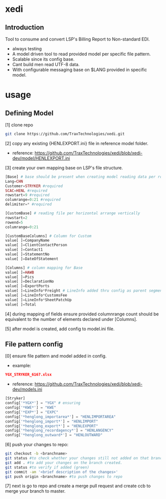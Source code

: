 # xedi

## Introduction

Tool to consume and convert LSP's Billing Report to Non-standard EDI.

- always testing
- A model driven tool to read provided model per specific file pattern.
- Scalable since its config base.
- Cant build men read UTF-8 data.
- With configurable messaging base on $LANG provided in specific model.

# usage

## Defining Model
[1] clone repo
````bash
git clone https://github.com/TraxTechnologies/xedi.git
````
[2] copy any existing {HENLEXPORT.ini} file in reference model folder.

- reference: https://github.com/TraxTechnologies/xedi/blob/xedi-dev/model/HENLEXPORT.ini

[3] create your own mapping base on LSP's file structure.

````php
[Base] # base should be present when creating model reading data per row col
Lang=CHN
Customer=STRYKER #required
SCAC=HENL #required
rowstart=9 #required
columrange=0:21 #required
delimiter=* #required

[CustomBase] # reading file per horizontal arrange vertically
rowstart=2
rowend=5
columrange=0:21

[CustomBaseColumns] # Column for Custom
value[ ]=CompanyName
value[ ]=ClientContactPerson
value[ ]=Contact1
value[ ]=StatementNo
value[ ]=DateOfStatement

[Columns] # column mapping for Base
value[ ]=HAWB
value[ ]=Pics
value[ ]=DeclarationNo
value[ ]=ExportPorts
value[ ]=LineInfo*Freight # LineInfo added thru config as parent segment equivalent to L1 for standard use in EDI mapping
value[ ]=LineInfo*CustomsFee
value[ ]=LineInfo*SheetPatchUp
value[ ]=Total
````

[4] during mapping of fields ensure provided columnrange count should be equivalent to the number of elements declared under [Columns].

[5] after model is created, add config to model.ini file.

## File pattern config
[0] ensure file pattern and model added in config.
- example:
```json
YGX_STRYKER_6167.xlsx
```
- reference: https://github.com/TraxTechnologies/xedi/blob/xedi-dev/models.ini

````php
[Stryker]
config['*YGX*'] = "YGX" # ensuring 
config['*KWE*'] = "KWE"
config['*EXP*'] = "EXPC"
config['*henglong_importarea*'] = "HENLIMPORTAREA"
config['*henglong_import*'] = "HENLIMPORT"
config['*henglong_export*'] = "HENLEXPORT"
config['*henglong_recordagency*'] = "HENLANGENCY"
config['*henglong_outward*'] = "HENLOUTWARD"
````

[6] push your changes to repo:
````bash
git checkout -b <branchname>
git status #to check whether your changes still not added on that branch (red)
git add . #to add your changes on the branch created.
git status #to verify if added (green)
git commit -am '<brief description of the changes>'
git push origin <branchname> #to push changes to repo
````

[7] next is go to repo and create a merge pull request and create ccb to merge your branch to master.

